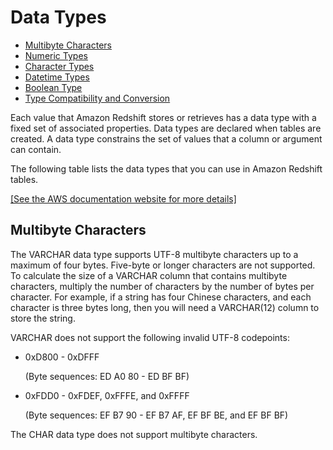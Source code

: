 # Data Types<a name="c_Supported_data_types"></a>


+ [Multibyte Characters](#c_Supported_data_types-multi-byte-characters)
+ [Numeric Types](r_Numeric_types201.md)
+ [Character Types](r_Character_types.md)
+ [Datetime Types](r_Datetime_types.md)
+ [Boolean Type](r_Boolean_type.md)
+ [Type Compatibility and Conversion](r_Type_conversion.md)

Each value that Amazon Redshift stores or retrieves has a data type with a fixed set of associated properties\. Data types are declared when tables are created\. A data type constrains the set of values that a column or argument can contain\. 

The following table lists the data types that you can use in Amazon Redshift tables\. 

[\[See the AWS documentation website for more details\]](http://docs.aws.amazon.com/redshift/latest/dg/c_Supported_data_types.html)

## Multibyte Characters<a name="c_Supported_data_types-multi-byte-characters"></a>

The VARCHAR data type supports UTF\-8 multibyte characters up to a maximum of four bytes\. Five\-byte or longer characters are not supported\. To calculate the size of a VARCHAR column that contains multibyte characters, multiply the number of characters by the number of bytes per character\. For example, if a string has four Chinese characters, and each character is three bytes long, then you will need a VARCHAR\(12\) column to store the string\.

VARCHAR does not support the following invalid UTF\-8 codepoints:

+ 0xD800 \- 0xDFFF

  \(Byte sequences: ED A0 80 \- ED BF BF\)

+ 0xFDD0 \- 0xFDEF, 0xFFFE, and 0xFFFF

   \(Byte sequences: EF B7 90 \- EF B7 AF, EF BF BE, and EF BF BF\)

The CHAR data type does not support multibyte characters\.